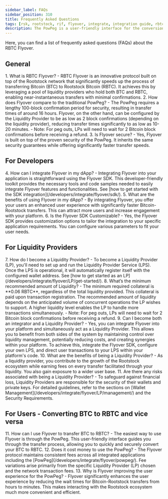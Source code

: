 ```yaml
---
sidebar_label: FAQs
sidebar_position: 310
title: Frequently Asked Questions
tags: [rsk, rootstock, rif, flyover, integrate, integration guide, rbtc, powpeg]
description: The PowPeg is a user-friendly interface for the conversion of BTC to RBTC and vice versa. It is secured by the powpeg protocol, which is a unique 2-way peg system that allows users to natively transfer bitcoins from the Bitcoin blockchain to the Rootstock blockchain and vice versa, creating a token called RBTC that is pegged to the value of Bitcoin.
---
```


Here, you can find a list of frequently asked questions (FAQs) about the RBTC Flyover.

## General 

<Accordion>
  <Accordion.Item eventKey="0">
    <Accordion.Header as="h3">1. What is RBTC Flyover?</Accordion.Header>
    <Accordion.Body>
      - RBTC Flyover is an innovative protocol built on top of the Rootstock network that significantly speeds up the process of transferring Bitcoin (BTC) to Rootstock Bitcoin (RBTC). It achieves this by leveraging a pool of liquidity providers who hold both BTC and RBTC, enabling near-instantaneous transfers with minimal confirmations.
    </Accordion.Body>
  </Accordion.Item>
  <Accordion.Item eventKey="1">
    <Accordion.Header as="h3">2. How does Flyover compare to the traditional PowPeg?</Accordion.Header>
    <Accordion.Body>
      - The PowPeg requires a lengthy 100-block confirmation period for security, resulting in transfer times of around 16 hours. Flyover, on the other hand, can be configured by the Liquidity Provider to be as low as 2 block confirmations (depending on the liquidity provider), reducing transfer times significantly to as low as 10-20 minutes.
      - Note: For peg outs, LPs will need to wait for 2 Bitcoin block confirmations before receiving a refund.
    </Accordion.Body>
  </Accordion.Item>
  <Accordion.Item eventKey="2">
    <Accordion.Header as="h3">3. Is Flyover secure?</Accordion.Header>
    <Accordion.Body>
      - Yes, Flyover is built on top of the proven security of the PowPeg. It inherits the same security guarantees while offering significantly faster transfer speeds.
    </Accordion.Body>
  </Accordion.Item>
</Accordion>

## For Developers

<Accordion>
<Accordion.Item eventKey="0">
    <Accordion.Header as="h3">4. How can I integrate Flyover in my dApp? </Accordion.Header>
    <Accordion.Body>
      - Integrating Flyover into your application is straightforward using the Flyover SDK. This developer-friendly toolkit provides the necessary tools and code samples needed to easily integrate Flyover features and functionalities. See [how to get started with the SDK integration](/developers/integrate/flyover/sdk/).
    </Accordion.Body>
  </Accordion.Item>
<Accordion.Item eventKey="1">
    <Accordion.Header as="h3">5. What are the benefits of using Flyover in my dApp?</Accordion.Header>
    <Accordion.Body>
      - By integrating Flyover, you offer your users an enhanced user experience with significantly faster Bitcoin-Rootstock transfers. This can attract more users and increase engagement with your platform.
    </Accordion.Body>
  </Accordion.Item>
<Accordion.Item eventKey="5">
    <Accordion.Header as="h3">6. Is the Flyover SDK Customizable? </Accordion.Header>
    <Accordion.Body>
        - Yes, the Flyover SDK provides customization options to tailor the integration to your specific application requirements. You can configure various parameters to fit your user needs.
    </Accordion.Body>
  </Accordion.Item>
</Accordion>

## For Liquidity Providers

<Accordion>
<Accordion.Item eventKey="0">
    <Accordion.Header as="h3">7. How do I become a Liquidity Provider?</Accordion.Header>
    <Accordion.Body>
        - To become a Liquidity Provider (LP), you'll need to set up and run the Liquidity Provider Service (LPS). Once the LPS is operational, it will automatically register itself with the configured wallet address. See [how to get started as an LP](/developers/integrate/flyover/LP/get-started/).
    </Accordion.Body>
  </Accordion.Item>
<Accordion.Item eventKey="1">
    <Accordion.Header as="h3">8. What’s the minimum recommended amount of Liquidity?</Accordion.Header>
    <Accordion.Body>
       - The minimum required collateral is **0.06 RBTC**, regardless of the total liquidity provided. This collateral is paid upon transaction registration. The recommended amount of liquidity depends on the anticipated volume of concurrent operations the LP wishes to support. A higher liquidity level enables the LP to handle more transactions simultaneously.
       - Note: For peg outs, LPs will need to wait for 2 Bitcoin block confirmations before receiving a refund.
    </Accordion.Body>
  </Accordion.Item>
  <Accordion.Item eventKey="8">
    <Accordion.Header as="h3">9. Can I become both an integrator and a Liquidity Provider?</Accordion.Header>
    <Accordion.Body>
        - Yes, you can integrate Flyover into your platform and simultaneously act as a Liquidity Provider. This allows you to benefit from both sides of the system by maintaining control over liquidity management, potentially reducing costs, and creating synergies within your platform. To achieve this, integrate the Flyover SDK, configure your own LPS, and direct user transactions to your LPS within your platform's code.
    </Accordion.Body>
  </Accordion.Item>
    <Accordion.Item eventKey="9">
    <Accordion.Header as="h3">10. What are the benefits of being a Liquidity Provider?</Accordion.Header>
    <Accordion.Body>
        - As a liquidity provider, you contribute to the growth of the Rootstock ecosystem while earning fees on every transfer facilitated through your liquidity. You also gain exposure to a wider user base.
    </Accordion.Body>
  </Accordion.Item>
  <Accordion.Item eventKey="10">
    <Accordion.Header as="h3">11. Are there any risks associated with being a Liquidity Provider?</Accordion.Header>
    <Accordion.Body>
        - To safeguard against financial loss, Liquidity Providers are responsible for the security of their wallets and private keys. For detailed guidelines, refer to the sections on [Wallet Management](/developers/integrate/flyover/LP/management/) and the Security Requirements.
    </Accordion.Body>
  </Accordion.Item>
</Accordion>

## For Users - Converting BTC to RBTC and vice versa

<Accordion>
  <Accordion.Item eventKey="0">
    <Accordion.Header as="h3">11. How can I use Flyover to transfer BTC to RBTC?</Accordion.Header>
    <Accordion.Body>
        - The easiest way to use Flyover is through the PowPeg. This user-friendly interface guides you through the transfer process, allowing you to quickly and securely convert your BTC to RBTC.
    </Accordion.Body>
  </Accordion.Item>
  <Accordion.Item eventKey="0">
    <Accordion.Header as="h3">12. Does it cost money to use the PowPeg? </Accordion.Header>
    <Accordion.Body>
        - The Flyover protocol maintains consistent fees across all integrated applications including the [PowPeg](/developers/integrate/flyover/powpeg/). Fee variations arise primarily from the specific Liquidity Provider (LP) chosen and the network transaction fees.
    </Accordion.Body>
  </Accordion.Item>
    <Accordion.Item eventKey="12">
    <Accordion.Header as="h3">13. Why is Flyover improving the user experience for the PowPeg?</Accordion.Header>
    <Accordion.Body>
        - Flyover significantly enhances the user experience by reducing the wait times for Bitcoin-Rootstock transfers from hours to minutes. This makes interacting with the Rootstock ecosystem much more convenient and efficient.
    </Accordion.Body>
  </Accordion.Item>
</Accordion>
